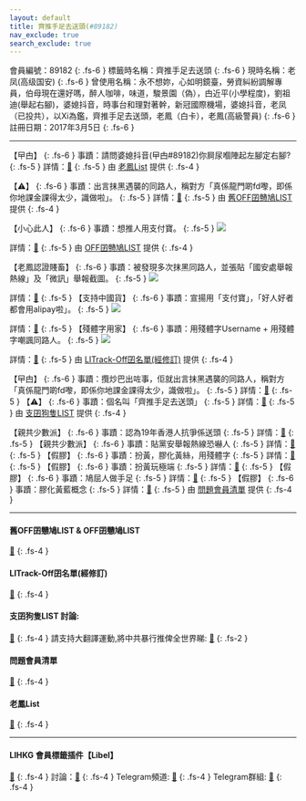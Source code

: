 ```yaml
---
layout: default
title: 齊推手足去送頭(#89182)
nav_exclude: true
search_exclude: true
---
```


會員編號：89182
{: .fs-6 }
標籤時名稱：齊推手足去送頭
{: .fs-6 }
現時名稱：老凤(高级国安)
{: .fs-6 }
曾使用名稱：永不想妳，心如明鏡臺，勞資糾紛調解專員，伯母現在還好嗎，醉人咖啡，味道，駿景園（偽），甴近平(小學程度)，劉祖迪(舉起右腳)，婆媳抖音，時事台和理對著幹，新冠國際機場，婆媳抖音，老凤（已投共），以Xi為鑑，齊推手足去送頭，老鳳（白卡），老鳳(高級警員)
{: .fs-6 }
註冊日期：2017年3月5日
{: .fs-6 }

---

<div class="code-example" markdown="1">

【曱甴】
{: .fs-6 }
事蹟：請問婆媳抖音(曱甴#89182)你屙尿嗰陣起左腳定右腳?
{: .fs-5 }
詳情：[🔗](https://lih.kg/2275271)
{: .fs-5 }
由 [老鳳List](#老鳳list) 提供
{: .fs-4 }

</div>
<div class="code-example" markdown="1">

【⚠️】
{: .fs-6 }
事蹟：出言抹黑遇襲的同路人，稱對方「真係龍門啲fd嚟，即係你地課金課得太少，識做啦」。
{: .fs-5 }
詳情：[🔗](https://lih.kg/azvbobV)
{: .fs-5 }
由 [舊OFF囝戇鳩LIST](#舊off囝戇鳩list--off囝戇鳩list) 提供
{: .fs-4 }

</div>
<div class="code-example" markdown="1">

【小心此人】
{: .fs-6 }
事蹟：想推人用支付寶。
{: .fs-5 }
![](https://filedn.eu/l9Hq1YKLkJ4m0VSXcdcfUaJ/LIHKG_on99/on9_jai/89182/89182.1_.png)


詳情：[🔗](https://lih.kg/aROAoqV)
{: .fs-5 }
由 [OFF囝戇鳩LIST](#舊off囝戇鳩list--off囝戇鳩list) 提供
{: .fs-4 }

</div>
<div class="code-example" markdown="1">

【老鳳認證賤畜】
{: .fs-6 }
事蹟：被發現多次抹黑同路人，並張貼「國安處舉報熱線」及「微訊」舉報截圖。
{: .fs-5 }
![](https://na.cx/i/q0Mwtg1.png)


詳情：[🔗](https://lih.kg/2275271)
{: .fs-5 }
【支持中國貨】
{: .fs-6 }
事蹟：宣揚用「支付寶」，「好人好者都會用alipay啦」。
{: .fs-5 }
![](https://filedn.eu/l9Hq1YKLkJ4m0VSXcdcfUaJ/LIHKG_on99/on9_jai/89182/89182.1_.png)


詳情：[🔗](https://lih.kg/aROAoqV)
{: .fs-5 }
【殘體字用家】
{: .fs-6 }
事蹟：用殘體字Username + 用殘體字嘲諷同路人。
{: .fs-5 }
![](https://na.cx/i/AWX9J52.png)


詳情：[🔗](https://lih.kg/hKjxeT)
{: .fs-5 }
由 [LITrack-Off囝名單(經修訂)](#litrack-off囝名單(經修訂)) 提供
{: .fs-4 }

</div>
<div class="code-example" markdown="1">

【曱甴】
{: .fs-6 }
事蹟：攬炒巴出咗事，佢就出言抹黑遇襲的同路人，稱對方「真係龍門啲fd嚟，即係你地課金課得太少，識做啦」。
{: .fs-5 }
詳情：[🔗](https://lih.kg/azvbobV)
{: .fs-5 }
【⚠️】
{: .fs-6 }
事蹟：個名叫「齊推手足去送頭」
{: .fs-5 }
詳情：[🔗](https://lih.kg/aPnoowV)
{: .fs-5 }
由 [支囝狗隻LIST](#支囝狗隻list-討論) 提供
{: .fs-4 }

</div>
<div class="code-example" markdown="1">

【親共少數派】
{: .fs-6 }
事蹟：認為19年香港人抗爭係送頭
{: .fs-5 }
詳情：[🔗](https://lih.kg/bjojDiV)
{: .fs-5 }
【親共少數派】
{: .fs-6 }
事蹟：貼黨安舉報熱線恐嚇人
{: .fs-5 }
詳情：[🔗](https://lih.kg/hOcsLT)
{: .fs-5 }
【假膠】
{: .fs-6 }
事蹟：扮黃，膠化黃絲，用殘體字
{: .fs-5 }
詳情：[🔗](https://lih.kg/aOsOvcV)
{: .fs-5 }
【假膠】
{: .fs-6 }
事蹟：扮黃玩極端
{: .fs-5 }
詳情：[🔗](https://lih.kg/hbnFqT)
{: .fs-5 }
【假膠】
{: .fs-6 }
事蹟：鳩屈人做手足
{: .fs-5 }
詳情：[🔗](https://lih.kg/hJiJhT)
{: .fs-5 }
【假膠】
{: .fs-6 }
事蹟：膠化黃藍概念
{: .fs-5 }
詳情：[🔗](https://lih.kg/txxixcX)
{: .fs-5 }
由 [問題會員清單](#問題會員清單) 提供
{: .fs-4 }

</div>

---

#### 舊OFF囝戇鳩LIST & OFF囝戇鳩LIST 
[🔗](https://bit.ly/lihkg_on9_list)
{: .fs-4 }
#### LITrack-Off囝名單(經修訂)
[🔗](http://tiny.cc/LITrack_GS)
{: .fs-4 }
#### 支囝狗隻LIST 討論: 
[🔗](https://lih.kg/2908480)
{: .fs-4 }
請支持大翻譯運動,將中共暴行推俾全世界睇: [🔗](https://twitter.com/tgtm_official)
{: .fs-2 }
#### 問題會員清單
[🔗](https://github.com/V4KFDgEw8T/rccnmlhnzv)
{: .fs-4 }
#### 老鳳List
[🔗](https://lihkg.com/thread/2808424)
{: .fs-4 }

---

#### LIHKG 會員標籤插件【Libel】
[🔗](https://kitce.github.io/libel)
{: .fs-4 }
討論：[🔗](https://lih.kg/2841778)
{: .fs-4 }
Telegram頻道: [🔗](https://t.me/LibelOfficialChannel)
{: .fs-4 }
Telegram群組: [🔗](https://t.me/LibelOfficialGroup)
{: .fs-4 }
